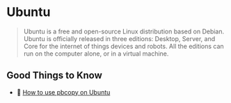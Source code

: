 # Ubuntu

> Ubuntu is a free and open-source Linux distribution based on Debian. Ubuntu is officially released in three editions: Desktop, Server, and Core for the internet of things devices and robots. All the editions can run on the computer alone, or in a virtual machine.

## Good Things to Know

- 📖 [How to use pbcopy on Ubuntu](https://garywoodfine.com/use-pbcopy-on-ubuntu/)
